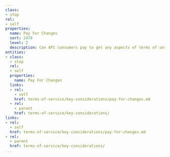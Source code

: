 ```yaml
---
class:
- stop
rel:
- self
properties:
  name: Pay For Changes
  sort: 2479
  level: 2
  description: Can API consumers pay to get any aspects of terms of services adjusted?
entities:
- class:
  - stop
  rel:
  - self
  properties:
    name: Pay For Changes
  links:
  - rel:
    - self
    href: terms-of-service/key-considerations/pay-for-changes.md
  - rel:
    - parent
    href: terms-of-service/key-considerations/
links:
- rel:
  - self
  href: terms-of-service/key-considerations/pay-for-changes.md
- rel:
  - parent
  href: terms-of-service/key-considerations/
...
```

